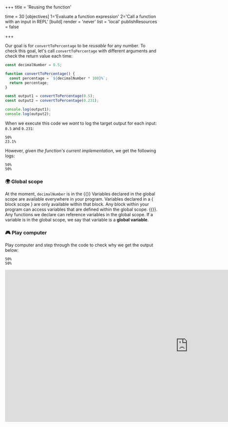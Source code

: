 +++
title = 'Reusing the function'

time = 30
[objectives]
    1='Evaluate a function expression'
    2='Call a function with an input in REPL'
[build]
  render = 'never'
  list = 'local'
  publishResources = false

+++

Our goal is for `convertToPercentage` to be _reusable_ for any number. To check this goal, let's call `convertToPercentage` with different arguments and check the return value each time:

```js {linenos=table,hl_lines=["8-9"],linenostart=1}
const decimalNumber = 0.5;

function convertToPercentage() {
  const percentage = `${decimalNumber * 100}%`;
  return percentage;
}

const output1 = convertToPercentage(0.5);
const output2 = convertToPercentage(0.231);

console.log(output1);
console.log(output2);
```

When we execute this code we _want_ to log the target output for each input: `0.5` and `0.231`:

```
50%
23.1%
```

However, _given the function's current implementation_, we get the following logs:

```
50%
50%
```

### 🌍 Global scope

At the moment, `decimalNumber` is in the {{<tooltip title="global scope">}} Variables declared in the global scope are available everywhere in your program. Variables declared in a { block scope } are only available within that block. Any block within your program can access variables that are defined within the global scope. {{</tooltip>}}. Any functions we declare can reference variables in the global scope. If a variable is in the global scope, we say that variable is a **global variable**.

### 🎮 Play computer

Play computer and step through the code to check why we get the output below:

```console
50%
50%
```

<iframe title="interactive widget" width="1200" height="500" frameborder="0" src="https://pythontutor.com/iframe-embed.html#code=const%20decimalNumber%20%3D%200.5%3B%0A%0Afunction%20convertToPercentage%28%29%20%7B%0A%20%20const%20percentage%20%3D%20%60%24%7BdecimalNumber%20*%20100%7D%25%60%3B%0A%20%20return%20percentage%3B%0A%7D%0A%0Aconst%20output1%20%3D%20convertToPercentage%280.5%29%3B%0Aconst%20output2%20%3D%20convertToPercentage%280.231%29%3B%0A%0Aconsole.log%28output1%29%3B%0Aconsole.log%28output2%29%3B&codeDivHeight=400&codeDivWidth=600&cumulative=false&curInstr=11&heapPrimitives=nevernest&origin=opt-frontend.js&py=js&rawInputLstJSON=%5B%5D&textReferences=false"> </iframe>
